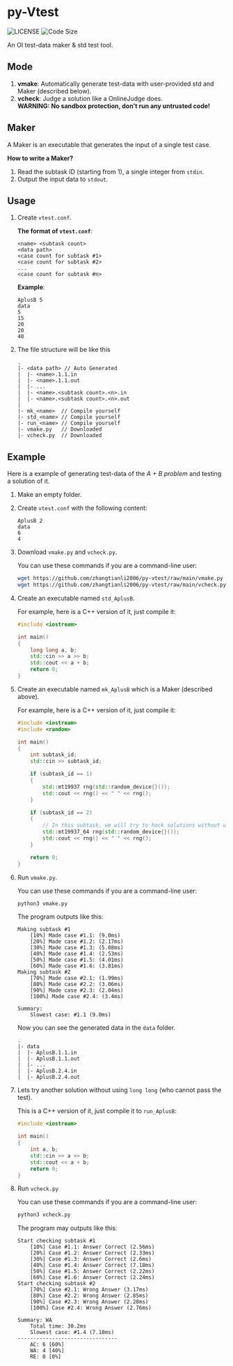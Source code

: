 # py-Vtest

![[LICENSE](https://github.com/zhangtianli2006/py-vtest/blob/main/LICENSE)](https://img.shields.io/github/license/zhangtianli2006/py-vtest?style=flat-square)
![Code Size](https://img.shields.io/github/languages/code-size/zhangtianli2006/py-vtest?style=flat-square)

An OI test-data maker & std test tool.

## Mode

1. **vmake**: Automatically generate test-data with user-provided std and Maker (described below).
2. **vcheck**: Judge a solution like a OnlineJudge does.  
**WARNING: No sandbox protection, don't run any untrusted code!**

## Maker

A Maker is an executable that generates the input of a single test case.

**How to write a Maker?**

1. Read the subtask ID (starting from 1), a single integer from `stdin`.
2. Output the input data to `stdout`.

## Usage

1. Create `vtest.conf`.

    **The format of `vtest.conf`**:

    ```plaintext
    <name> <subtask count>
    <data path>
    <case count for subtask #1>
    <case count for subtask #2>
    ...
    <case count for subtask #n>
    ```

    **Example**:

    ```plaintext
    AplusB 5
    data
    5
    15
    20
    20
    40
    ```

2. The file structure will be like this

    ```plaintext
    .
    |- <data path> // Auto Generated
    |  |- <name>.1.1.in
    |  |- <name>.1.1.out
    |  |- ...
    |  |- <name>.<subtask count>.<n>.in
    |  |- <name>.<subtask count>.<n>.out
    |
    |- mk_<name>  // Compile yourself
    |- std_<name> // Compile yourself
    |- run_<name> // Compile yourself
    |- vmake.py   // Downloaded
    |- vcheck.py  // Downloaded
    ```

## Example

Here is a example of generating test-data of the _A + B problem_ and testing a solution of it.

1. Make an empty folder.
2. Create `vtest.conf` with the following content:

    ```plaintext
    AplusB 2
    data
    6
    4
    ```

3. Download `vmake.py` and `vcheck.py`.

    You can use these commands if you are a command-line user:

    ```bash
    wget https://github.com/zhangtianli2006/py-vtest/raw/main/vmake.py
    wget https://github.com/zhangtianli2006/py-vtest/raw/main/vcheck.py
    ```

4. Create an executable named `std_AplusB`.

    For example, here is a C++ version of it, just compile it:

    ```cpp
    #include <iostream>

    int main()
    {
        long long a, b;
        std::cin >> a >> b;
        std::cout << a + b;
        return 0;
    }
    ```

5. Create an executable named `mk_AplusB` which is a Maker (described above).

    For example, here is a C++ version of it, just compile it:

    ```cpp
    #include <iostream>
    #include <random>

    int main()
    {
        int subtask_id;
        std::cin >> subtask_id;

        if (subtask_id == 1) 
        {
            std::mt19937 rng(std::random_device{}());
            std::cout << rng() << " " << rng();
        }

        if (subtask_id == 2)
        {
            // In this subtask, we will try to hack solutions without using long long
            std::mt19937_64 rng(std::random_device{}());
            std::cout << rng() << " " << rng();
        }

        return 0;
    }
    ```

6. Run `vmake.py`.

    You can use these commands if you are a command-line user:

    ```bash
    python3 vmake.py
    ```

    The program outputs like this:

    ```plaintext
    Making subtask #1
        [10%] Made case #1.1: (9.0ms)
        [20%] Made case #1.2: (2.17ms)
        [30%] Made case #1.3: (5.08ms)
        [40%] Made case #1.4: (2.53ms)
        [50%] Made case #1.5: (4.01ms)
        [60%] Made case #1.6: (3.81ms)
    Making subtask #2
        [70%] Made case #2.1: (1.99ms)
        [80%] Made case #2.2: (3.06ms)
        [90%] Made case #2.3: (2.04ms)
        [100%] Made case #2.4: (3.4ms)

    Summary:
        Slowest case: #1.1 (9.0ms)
    ```

    Now you can see the generated data in the `data` folder.
    
    ```
    .
    |- data
    |  |- AplusB.1.1.in
    |  |- AplusB.1.1.out
    |  |- ...
    |  |- AplusB.2.4.in
    |  |- AplusB.2.4.out
    ```

7. Lets try another solution without using `long long` (who cannot pass the test).

    This is a C++ version of it, just compile it to `run_AplusB`:

    ```cpp
    #include <iostream>

    int main()
    {
        int a, b;
        std::cin >> a >> b;
        std::cout << a + b;
        return 0;
    }
    ```

8. Run `vcheck.py`

    You can use these commands if you are a command-line user:

    ```bash
    python3 vcheck.py
    ```

    The program may outputs like this:

    ```plaintext
    Start checking subtask #1
        [10%] Case #1.1: Answer Correct (2.56ms)
        [20%] Case #1.2: Answer Correct (2.33ms)
        [30%] Case #1.3: Answer Correct (2.6ms)
        [40%] Case #1.4: Answer Correct (7.18ms)
        [50%] Case #1.5: Answer Correct (2.22ms)
        [60%] Case #1.6: Answer Correct (2.24ms)
    Start checking subtask #2
        [70%] Case #2.1: Wrong Answer (3.17ms)
        [80%] Case #2.2: Wrong Answer (2.85ms)
        [90%] Case #2.3: Wrong Answer (2.28ms)
        [100%] Case #2.4: Wrong Answer (2.76ms)

    Summary: WA
        Total time: 30.2ms
        Slowest case: #1.4 (7.18ms)
    --------------------------------
        AC: 6 [60%]
        WA: 4 [40%]
        RE: 0 [0%]
    ```